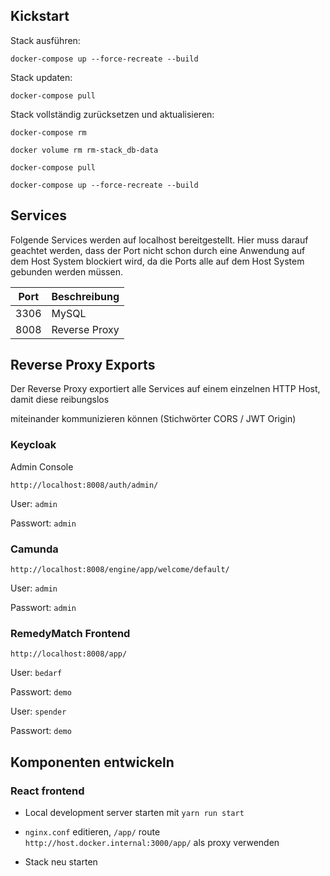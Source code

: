 ## Kickstart

Stack ausführen:

`docker-compose up --force-recreate --build`

Stack updaten:

`docker-compose pull`

Stack vollständig zurücksetzen und aktualisieren:

`docker-compose rm`

`docker volume rm rm-stack_db-data`

`docker-compose pull`

`docker-compose up --force-recreate --build`

## Services

Folgende Services werden auf localhost bereitgestellt. Hier muss darauf geachtet werden, dass der Port nicht schon
durch eine Anwendung auf dem Host System blockiert wird, da die Ports alle auf dem Host System gebunden werden müssen.

| Port | Beschreibung       |
|------|--------------------|
| 3306 | MySQL              |
| 8008 | Reverse Proxy      |

## Reverse Proxy Exports

Der Reverse Proxy exportiert alle Services auf einem einzelnen HTTP Host, damit diese reibungslos

miteinander kommunizieren können (Stichwörter CORS / JWT Origin)

### Keycloak

Admin Console

`http://localhost:8008/auth/admin/`

User: `admin`

Passwort: `admin`

### Camunda

`http://localhost:8008/engine/app/welcome/default/`

User: `admin`

Passwort: `admin`


### RemedyMatch Frontend

`http://localhost:8008/app/`

User: `bedarf`

Passwort: `demo`


User: `spender`

Passwort: `demo`


## Komponenten entwickeln

### React frontend

* Local development server starten mit `yarn run start`

* `nginx.conf` editieren, `/app/` route `http://host.docker.internal:3000/app/` als proxy verwenden

* Stack neu starten
